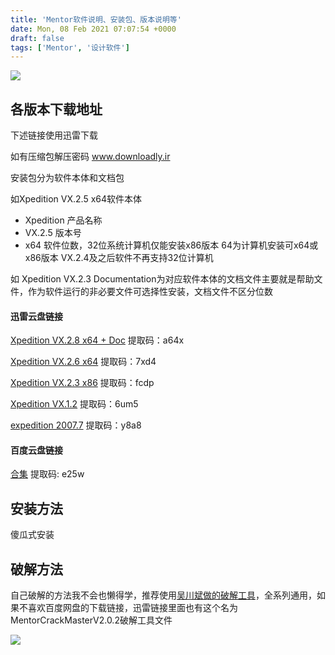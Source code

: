 ```yaml
---
title: 'Mentor软件说明、安装包、版本说明等'
date: Mon, 08 Feb 2021 07:07:54 +0000
draft: false
tags: ['Mentor', '设计软件']
---
```


[![](https://encrypted-tbn0.gstatic.com/images?q=tbn:ANd9GcT_covuyNBpVlXq1dXWgn3Qbh7Yb0sfo4p_Hg&usqp=CAU)](https://www.mentor.com/)

各版本下载地址
-------

下述链接使用迅雷下载

如有压缩包解压密码 www.downloadly.ir

安装包分为软件本体和文档包

如Xpedition VX.2.5 x64软件本体

*   Xpedition 产品名称
*   VX.2.5 版本号
*   x64 软件位数，32位系统计算机仅能安装x86版本 64为计算机安装可x64或x86版本 VX.2.4及之后软件不再支持32位计算机

如 Xpedition VX.2.3 Documentation为对应软件本体的文档文件主要就是帮助文件，作为软件运行的非必要文件可选择性安装，文档文件不区分位数

#### 迅雷云盘链接

[Xpedition VX.2.8 x64 + Doc](https://pan.xunlei.com/s/VMTn6bIIouFIpa_V39TIELwmA1) 提取码：a64x

[Xpedition VX.2.6 x64](https://pan.xunlei.com/s/VMT-UwWVevEdvrnzcMMO-a9pA1) 提取码：7xd4

[Xpedition VX.2.3 x86](https://pan.xunlei.com/s/VMTmn7DJDq9_Vhx2cMRSy973A1) 提取码：fcdp

[Xpedition VX.1.2](https://pan.xunlei.com/s/VMTs5EqyEhKUOfGQKOB5R43PA1) 提取码：6um5

[expedition 2007.7](https://pan.xunlei.com/s/VMW8OGKFxQz96yLmQI869hltA1) 提取码：y8a8

#### 百度云盘链接

[合集](https://pan.baidu.com/s/1NS_gviUct0MmWFBg5B4PWg) 提取码: e25w

安装方法
----

傻瓜式安装

破解方法
----

自己破解的方法我不会也懒得学，推荐使用[吴川斌做的破解工具](http://mentor.mr-wu.cn/#secondPage)，全系列通用，如果不喜欢百度网盘的下载链接，迅雷链接里面也有这个名为MentorCrackMasterV2.0.2破解工具文件

![](http://aligoucdn.mr-wu.cn//mentor/img/mentorcrackmaster-ui.jpg)
